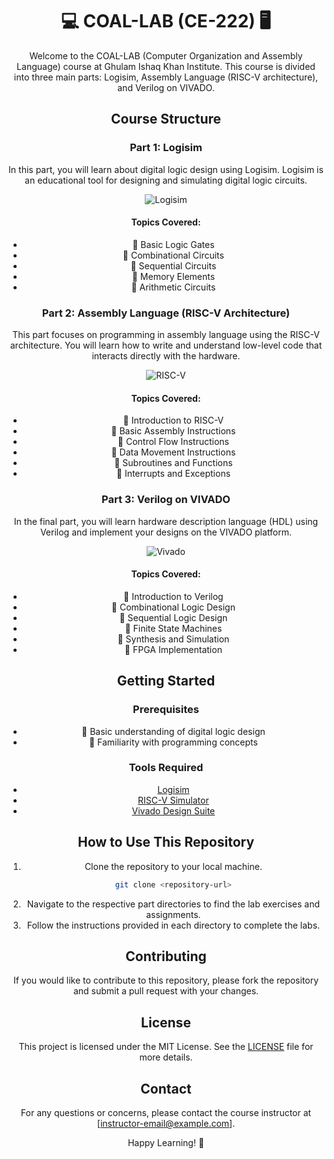 <div align="center">

# 💻 COAL-LAB (CE-222) 🖥️

Welcome to the COAL-LAB (Computer Organization and Assembly Language) course at Ghulam Ishaq Khan Institute. This course is divided into three main parts: Logisim, Assembly Language (RISC-V architecture), and Verilog on VIVADO.

## Course Structure

### Part 1: Logisim

In this part, you will learn about digital logic design using Logisim. Logisim is an educational tool for designing and simulating digital logic circuits.

![Logisim](https://png.pngtree.com/background/20250107/original/pngtree-3d-render-of-a-printed-circuit-board-picture-image_13279957.jpg)

#### Topics Covered:
- 🔹 Basic Logic Gates
- 🔹 Combinational Circuits
- 🔹 Sequential Circuits
- 🔹 Memory Elements
- 🔹 Arithmetic Circuits

### Part 2: Assembly Language (RISC-V Architecture)

This part focuses on programming in assembly language using the RISC-V architecture. You will learn how to write and understand low-level code that interacts directly with the hardware.

![RISC-V](https://png.pngtree.com/thumb_back/fh260/background/20230929/pngtree-3d-geometric-shapes-set-against-a-programming-code-background-image_13533729.png)

#### Topics Covered:
- 🔹 Introduction to RISC-V
- 🔹 Basic Assembly Instructions
- 🔹 Control Flow Instructions
- 🔹 Data Movement Instructions
- 🔹 Subroutines and Functions
- 🔹 Interrupts and Exceptions

### Part 3: Verilog on VIVADO

In the final part, you will learn hardware description language (HDL) using Verilog and implement your designs on the VIVADO platform.

![Vivado](https://kit-e.ru/wp-content/uploads/maxresdefault.jpg)

#### Topics Covered:
- 🔹 Introduction to Verilog
- 🔹 Combinational Logic Design
- 🔹 Sequential Logic Design
- 🔹 Finite State Machines
- 🔹 Synthesis and Simulation
- 🔹 FPGA Implementation

## Getting Started

### Prerequisites
- 🔹 Basic understanding of digital logic design
- 🔹 Familiarity with programming concepts

### Tools Required
- [Logisim](http://www.cburch.com/logisim/)
- [RISC-V Simulator](https://www.cs.cornell.edu/courses/cs3410/2019sp/riscv/)
- [Vivado Design Suite](https://www.xilinx.com/products/design-tools/vivado.html)

## How to Use This Repository

1. Clone the repository to your local machine.
    ```bash
    git clone <repository-url>
    ```
2. Navigate to the respective part directories to find the lab exercises and assignments.
3. Follow the instructions provided in each directory to complete the labs.

## Contributing

If you would like to contribute to this repository, please fork the repository and submit a pull request with your changes.

## License

This project is licensed under the MIT License. See the [LICENSE](LICENSE) file for more details.

## Contact

For any questions or concerns, please contact the course instructor at [instructor-email@example.com].

Happy Learning! 🚀

</div>

